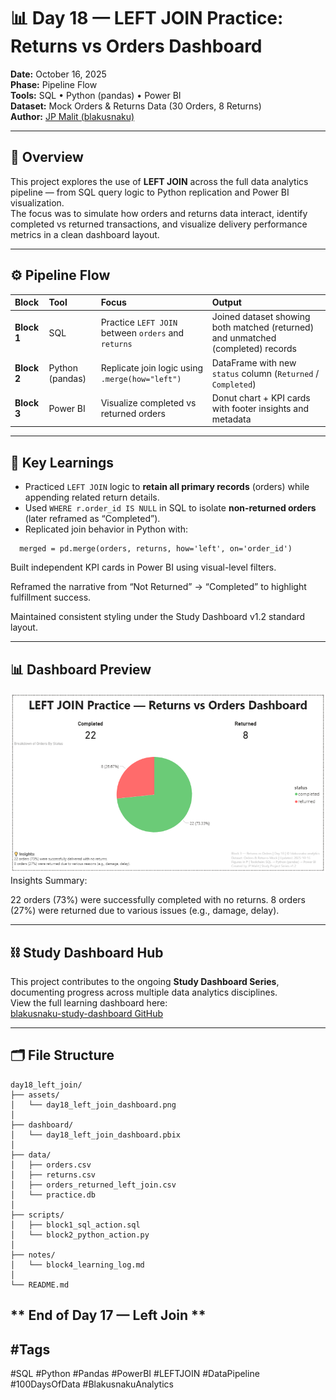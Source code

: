 # 📊 Day 18 — LEFT JOIN Practice: Returns vs Orders Dashboard

**Date:** October 16, 2025  
**Phase:** Pipeline Flow  
**Tools:** SQL • Python (pandas) • Power BI  
**Dataset:** Mock Orders & Returns Data (30 Orders, 8 Returns)  
**Author:** [JP Malit (blakusnaku)](https://github.com/blakusnaku)

---

## 🧩 Overview
This project explores the use of **LEFT JOIN** across the full data analytics pipeline — from SQL query logic to Python replication and Power BI visualization.  
The focus was to simulate how orders and returns data interact, identify completed vs returned transactions, and visualize delivery performance metrics in a clean dashboard layout.

---

## ⚙️ Pipeline Flow

| Block | Tool | Focus | Output |
|:------|:-----|:------|:--------|
| **Block 1** | SQL | Practice `LEFT JOIN` between `orders` and `returns` | Joined dataset showing both matched (returned) and unmatched (completed) records |
| **Block 2** | Python (pandas) | Replicate join logic using `.merge(how="left")` | DataFrame with new `status` column (`Returned` / `Completed`) |
| **Block 3** | Power BI | Visualize completed vs returned orders | Donut chart + KPI cards with footer insights and metadata |

---

## 🧠 Key Learnings
- Practiced `LEFT JOIN` logic to **retain all primary records** (orders) while appending related return details.  
- Used `WHERE r.order_id IS NULL` in SQL to isolate **non-returned orders** (later reframed as “Completed”).  
- Replicated join behavior in Python with:

```
  merged = pd.merge(orders, returns, how='left', on='order_id')
```
Built independent KPI cards in Power BI using visual-level filters.

Reframed the narrative from “Not Returned” → “Completed” to highlight fulfillment success.

Maintained consistent styling under the Study Dashboard v1.2 standard layout.

---

## 📊 Dashboard Preview
![Dashboard Preview](assets/left_join_dashboard.png)
Insights Summary:

22 orders (73%) were successfully completed with no returns.
8 orders (27%) were returned due to various issues (e.g., damage, delay).

---

## ⛓️ Study Dashboard Hub
This project contributes to the ongoing **Study Dashboard Series**, documenting progress across multiple data analytics disciplines.  
View the full learning dashboard here:  
[blakusnaku-study-dashboard GitHub](https://github.com/blakusnaku/blakusnaku-study-dashboard)
 
---

## 🗂 File Structure
```
day18_left_join/
├── assets/
│   └── day18_left_join_dashboard.png
│
├── dashboard/
│   └── day18_left_join_dashboard.pbix
│
├── data/
│   ├── orders.csv
│   ├── returns.csv
│   ├── orders_returned_left_join.csv
│   └── practice.db
│
├── scripts/
│   ├── block1_sql_action.sql
│   └── block2_python_action.py
│
├── notes/
│   └── block4_learning_log.md
│
└── README.md
```

** End of Day 17 — Left Join **
---

## #Tags

#SQL #Python #Pandas #PowerBI #LEFTJOIN #DataPipeline #100DaysOfData #BlakusnakuAnalytics
